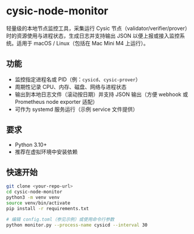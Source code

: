 # cysic-node-monitor

轻量级的本地节点监控工具，采集运行 Cysic 节点（validator/verifier/prover）时的资源使用与进程状态，生成日志并支持输出 JSON 以便上报或接入监控系统。适用于 macOS / Linux（包括在 Mac Mini M4 上运行）。

## 功能
- 监控指定进程名或 PID（例：`cysicd`、`cysic-prover`）
- 周期性记录 CPU、内存、磁盘、网络与进程状态
- 输出到本地日志文件（滚动按日期）并支持 JSON 输出（方便 webhook 或 Prometheus node exporter 适配）
- 可作为 systemd 服务运行（示例 service 文件提供）

## 要求
- Python 3.10+
- 推荐在虚拟环境中安装依赖

## 快速开始
```bash
git clone <your-repo-url>
cd cysic-node-monitor
python3 -m venv venv
source venv/bin/activate
pip install -r requirements.txt

# 编辑 config.toml（参见示例）或使用命令行参数
python monitor.py --process-name cysicd --interval 30
